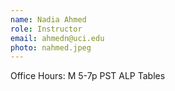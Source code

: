 ```yaml
---
name: Nadia Ahmed 
role: Instructor
email: ahmedn@uci.edu
photo: nahmed.jpeg
---
```

Office Hours: M 5-7p PST ALP Tables
